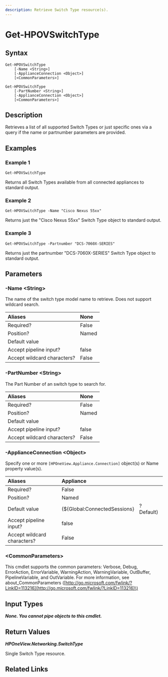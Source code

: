 ```yaml
---
description: Retrieve Switch Type resource(s).
---
```


# Get-HPOVSwitchType

## Syntax

```text
Get-HPOVSwitchType
    [-Name <String>]
    [-ApplianceConnection <Object>]
    [<CommonParameters>]
```

```text
Get-HPOVSwitchType
    [-PartNumber <String>]
    [-ApplianceConnection <Object>]
    [<CommonParameters>]
```

## Description

Retrieves a list of all supported Switch Types or just specific ones via a query if the name or partnumber parameters are provided.

## Examples

### Example 1

```text
Get-HPOVSwitchType
```

Returns all Switch Types available from all connected appliances to standard output.

### Example 2

```text
Get-HPOVSwitchType -Name "Cisco Nexus 55xx"
```

Returns just the "Cisco Nexus 55xx" Switch Type object to standard output.

### Example 3

```text
Get-HPOVSwitchType -Partnumber "DCS-7060X-SERIES"
```

Returns just the partnumber "DCS-7060X-SERIES" Switch Type object to standard output.

## Parameters

### -Name &lt;String&gt;

The name of the switch type model name to retrieve. Does not support wildcard search.

| Aliases | None |
| :--- | :--- |
| Required? | False |
| Position? | Named |
| Default value |  |
| Accept pipeline input? | false |
| Accept wildcard characters? | False |

### -PartNumber &lt;String&gt;

The Part Number of an switch type to search for.

| Aliases | None |
| :--- | :--- |
| Required? | False |
| Position? | Named |
| Default value |  |
| Accept pipeline input? | false |
| Accept wildcard characters? | False |

### -ApplianceConnection &lt;Object&gt;

Specify one or more `[HPOneView.Appliance.Connection]` object\(s\) or Name property value\(s\).

| Aliases | Appliance |  |
| :--- | :--- | :--- |
| Required? | False |  |
| Position? | Named |  |
| Default value | \(${Global:ConnectedSessions} | ? Default\) |
| Accept pipeline input? | false |  |
| Accept wildcard characters? | False |  |

### &lt;CommonParameters&gt;

This cmdlet supports the common parameters: Verbose, Debug, ErrorAction, ErrorVariable, WarningAction, WarningVariable, OutBuffer, PipelineVariable, and OutVariable. For more information, see about\_CommonParameters \([http://go.microsoft.com/fwlink/?LinkID=113216](http://go.microsoft.com/fwlink/?LinkID=113216)\)

## Input Types

_**None. You cannot pipe objects to this cmdlet.**_

## Return Values

_**HPOneView.Networking.SwitchType**_

Single Switch Type resource.

## Related Links


